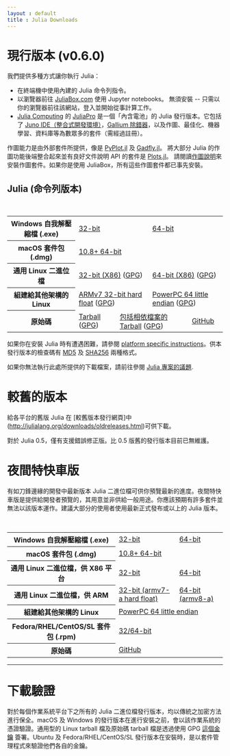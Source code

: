 ```yaml
---
layout : default
title : Julia Downloads
---
```


# 現行版本 (v0.6.0)

我們提供多種方式讓你執行 Julia：

* 在終端機中使用內建的 Julia 命令列指令。
* 以瀏覽器前往 [JuliaBox.com](https://www.juliabox.com) 使用 Jupyter notebooks。 無須安裝 -- 只需以你的瀏覽器前往該網站，登入並開始從事計算工作。
* [Julia Computing](http://juliacomputing.com) 的 [JuliaPro](http://juliacomputing.com/products/juliapro.html) 是一個「內含電池」的 Julia 發行版本。它包括了 [Juno IDE（整合式開發環境）](http://junolab.org)，[Gallium 除錯器](https://github.com/Keno/Gallium.jl)，以及作圖、最佳化、機器學習、資料庫等為數眾多的套件（需經過註冊）。

作圖能力是由外部套件所提供，像是 [PyPlot.jl](https://github.com/JuliaPy/PyPlot.jl) 及 [Gadfly.jl](http://gadflyjl.org)。
將大部分 Julia 的作圖功能後端整合起來並有良好文件說明 API 的套件是 [Plots.jl](https://github.com/JuliaPlots/Plots.jl)。 請閱讀[作圖說明](plotting.html)來安裝作圖套件。如果你是使用 JuliaBox，所有這些作圖套件都已事先安裝。

## Julia (命令列版本)
<table class="downloads"><tbody>
<tr>
    <th> Windows 自我解壓縮檔 (.exe) </th>
    <td colspan="3"> <a href="https://julialang-s3.julialang.org/bin/winnt/x86/0.6/julia-0.6.0-win32.exe">32-bit</a> </td>
    <td colspan="3"> <a href="https://julialang-s3.julialang.org/bin/winnt/x64/0.6/julia-0.6.0-win64.exe">64-bit</a> </td>
</tr>
<tr>
    <th> macOS 套件包 (.dmg) </th>
    <td colspan="6"> <a href="https://julialang-s3.julialang.org/bin/osx/x64/0.6/julia-0.6.0-osx10.7+.dmg">10.8+ 64-bit</a> </td>
</tr>
<tr>
    <th> 通用 Linux 二進位檔 </th>
    <td colspan="3"> <a href="https://julialang-s3.julialang.org/bin/linux/x86/0.6/julia-0.6.0-linux-i686.tar.gz">32-bit (X86)</a> (<a href="https://julialang-s3.julialang.org/bin/linux/x86/0.6/julia-0.6.0-linux-i686.tar.gz.asc">GPG</a>)</td>
    <td colspan="3"> <a href="https://julialang-s3.julialang.org/bin/linux/x64/0.6/julia-0.6.0-linux-x86_64.tar.gz">64-bit (X86)</a> (<a href="https://julialang-s3.julialang.org/bin/linux/x64/0.6/julia-0.6.0-linux-x86_64.tar.gz.asc">GPG</a>)</td>
</tr>
<tr>
    <th> 組建給其他架構的 Linux </th>
    <td colspan="3"> <a href="https://julialang-s3.julialang.org/bin/linux/arm/0.6/julia-0.6.0-linux-arm.tar.gz">ARMv7 32-bit hard float</a> (<a href="https://julialang-s3.julialang.org/bin/linux/arm/0.6/julia-0.6.0-linux-arm.tar.gz.asc">GPG</a>)</td>
    <td colspan="3"> <a href="https://julialang-s3.julialang.org/bin/linux/ppc64le/0.6/julia-0.6.0-rc3-linux-ppc64le.tar.gz">PowerPC 64 little endian</a> (<a href="https://julialang-s3.julialang.org/bin/linux/ppc64le/0.6/julia-0.6.0-rc3-linux-ppc64le.tar.gz.asc">GPG</a>)</td>
</tr>
<tr>
    <th> 原始碼 </th>
    <td colspan="2"> <a href="https://github.com/JuliaLang/julia/releases/download/v0.6.0/julia-0.6.0.tar.gz">Tarball</a> (<a href="https://github.com/JuliaLang/julia/releases/download/v0.6.0/julia-0.6.0.tar.gz.asc">GPG</a>) </td>
    <td colspan="2"> <a href="https://github.com/JuliaLang/julia/releases/download/v0.6.0/julia-0.6.0-full.tar.gz">包括相依檔案的Tarball</a> (<a href="https://github.com/JuliaLang/julia/releases/download/v0.6.0/julia-0.6.0-full.tar.gz.asc">GPG</a>) </td>
    <td colspan="2"> <a href="https://github.com/JuliaLang/julia/tree/v0.6.0">GitHub</a> </td>
</tr>
</tbody></table>

如果你在安裝 Julia 時有遭遇困難，請參閱 [platform specific instructions](platform.html)。供本發行版本的檢查碼有 [MD5](https://julialang-s3.julialang.org/bin/checksums/julia-0.6.0.md5) 及 [SHA256](https://julialang-s3.julialang.org/bin/checksums/julia-0.6.0.sha256) 兩種格式。

如果你無法執行此處所提供的下載檔案，請前往參閱 [Julia 專案的議題](https://github.com/JuliaLang/julia/issues).

# 較舊的版本

給各平台的舊版 Julia 在 [較舊版本發行網頁]中(http://julialang.org/downloads/oldreleases.html)可供下載。

對於 Julia 0.5，僅有支援錯誤修正版。比 0.5 版舊的發行版本目前已無維護。

# 夜間特快車版

有如刀鋒邊緣的開發中最新版本 Julia 二進位檔可供你預覽最新的進度。夜間特快車版是提供給開發者預覽的，其用意並非供給一般用途。你應該預期有許多套件並無法以該版本運作。建議大部分的使用者使用最新正式發布或以上的 Julia 版本。

<table class="downloads"><tbody>
<tr>
    <th> Windows 自我解壓縮檔 (.exe) </th>
    <td> <a href="https://status.julialang.org/download/win32">32-bit</a> </td>
    <td colspan="2"> <a href="https://status.julialang.org/download/win64">64-bit</a> </td>
</tr>
<tr>
    <th> macOS 套件包 (.dmg) </th>
    <td colspan="3"> <a href="https://status.julialang.org/download/osx10.7+">10.8+ 64-bit</a> </td>
</tr>
<tr>
    <th> 通用 Linux 二進位檔，供 X86 平台 </th>
    <td> <a href="https://status.julialang.org/download/linux-i686">32-bit</a> </td>
    <td> <a href="https://status.julialang.org/download/linux-x86_64">64-bit</a> </td>
</tr>
<tr>
    <th> 通用 Linux 二進位檔，供 ARM </th>
    <td> <a href="https://status.julialang.org/download/linux-armv7l">32-bit (armv7-a hard float)</a> </td>
    <td> <a href="https://julialangnightlies.s3.amazonaws.com/buildog/bin/linux/aarch64/julia-latest-linuxaarch64.tar.gz">64-bit (armv8-a)</a> </td>
</tr>
<tr>
    <th> 組建給其他架構的 Linux </th>
    <td colspan="3"> <a href="https://status.julialang.org/download/linux-powerpc64le">PowerPC 64 little endian</a> </td>
</tr>
<tr>
    <th> Fedora/RHEL/CentOS/SL 套件包 (.rpm) </th>
    <td colspan="3"> <a href="https://copr.fedoraproject.org/coprs/nalimilan/julia-nightlies/">32/64-bit</a> </td>
</tr>
<tr>
    <th> 原始碼 </th>
    <td colspan="3"> <a href="https://github.com/JuliaLang/julia">GitHub</a> </td>
</tr>
</tbody></table>

---

# 下載驗證
對於每個作業系統平台下之所有的 Julia 二進位檔發行版本，均以傳統之加密方法進行保全。macOS 及 Windows 的發行版本在進行安裝之前，會以該作業系統的憑證驗證。通用型的 Linux tarball 檔及原始碼 tarball 檔是透過使用 GPG [這個金鑰](../juliareleases.asc) 簽署。Ubuntu 及 Fedora/RHEL/CentOS/SL
發行版本在安裝時，是以套件管理程式來驗證他們各自的金鑰。
